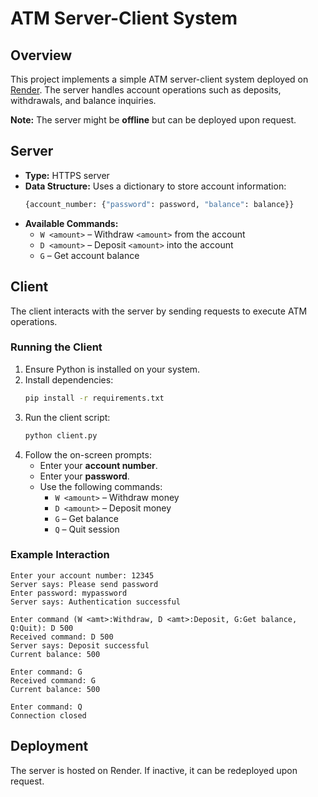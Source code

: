 # ATM Server-Client System  

## Overview  
This project implements a simple ATM server-client system deployed on [Render](https://render.com). The server handles account operations such as deposits, withdrawals, and balance inquiries.  

**Note:** The server might be **offline** but can be deployed upon request.  

## Server  
- **Type:** HTTPS server  
- **Data Structure:** Uses a dictionary to store account information:  
  ```python
  {account_number: {"password": password, "balance": balance}}
  ```
- **Available Commands:**  
  - `W <amount>` – Withdraw `<amount>` from the account  
  - `D <amount>` – Deposit `<amount>` into the account  
  - `G` – Get account balance  

## Client  
The client interacts with the server by sending requests to execute ATM operations.  

### Running the Client  
1. Ensure Python is installed on your system.  
2. Install dependencies:  
   ```sh
   pip install -r requirements.txt
   ```
3. Run the client script:  
   ```sh
   python client.py
   ```
4. Follow the on-screen prompts:  
   - Enter your **account number**.  
   - Enter your **password**.  
   - Use the following commands:  
     - `W <amount>` – Withdraw money  
     - `D <amount>` – Deposit money  
     - `G` – Get balance  
     - `Q` – Quit session  

### Example Interaction  
```
Enter your account number: 12345
Server says: Please send password
Enter password: mypassword
Server says: Authentication successful

Enter command (W <amt>:Withdraw, D <amt>:Deposit, G:Get balance, Q:Quit): D 500
Received command: D 500
Server says: Deposit successful
Current balance: 500

Enter command: G
Received command: G
Current balance: 500

Enter command: Q
Connection closed
```

## Deployment  
The server is hosted on Render. If inactive, it can be redeployed upon request.  
